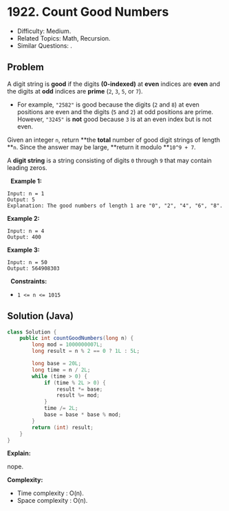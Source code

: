 # 1922. Count Good Numbers

- Difficulty: Medium.
- Related Topics: Math, Recursion.
- Similar Questions: .

## Problem

A digit string is **good** if the digits **(0-indexed)** at **even** indices are **even** and the digits at **odd** indices are **prime** (```2```, ```3```, ```5```, or ```7```).


	
- For example, ```"2582"``` is good because the digits (```2``` and ```8```) at even positions are even and the digits (```5``` and ```2```) at odd positions are prime. However, ```"3245"``` is **not** good because ```3``` is at an even index but is not even.


Given an integer ```n```, return **the **total** number of good digit strings of length **```n```. Since the answer may be large, **return it modulo **```10^9 + 7```.

A **digit string** is a string consisting of digits ```0``` through ```9``` that may contain leading zeros.

 
**Example 1:**

```
Input: n = 1
Output: 5
Explanation: The good numbers of length 1 are "0", "2", "4", "6", "8".
```

**Example 2:**

```
Input: n = 4
Output: 400
```

**Example 3:**

```
Input: n = 50
Output: 564908303
```

 
**Constraints:**


	
- ```1 <= n <= 1015```



## Solution (Java)

```java
class Solution {
    public int countGoodNumbers(long n) {
        long mod = 1000000007L;
        long result = n % 2 == 0 ? 1L : 5L;

        long base = 20L;
        long time = n / 2L;
        while (time > 0) {
            if (time % 2L > 0) {
                result *= base;
                result %= mod;
            }
            time /= 2L;
            base = base * base % mod;
        }
        return (int) result;
    }
}
```

**Explain:**

nope.

**Complexity:**

* Time complexity : O(n).
* Space complexity : O(n).
